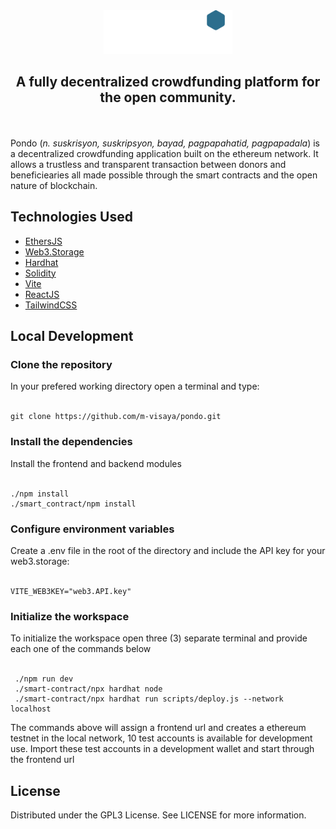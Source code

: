 <div align="center">
  <img src="./src/assets/Pondo.png" alt="Pondo" height="70">
  <h2>A fully decentralized crowdfunding platform for the open community.</h2>
</div>
 
</br>
</br>
 Pondo (<i>n. suskrisyon, suskripsyon, bayad, pagpapahatid, pagpapadala</i>) is a decentralized crowdfunding application built on the ethereum network.
 It allows a trustless and transparent transaction between donors and beneficiearies all made possible through the smart contracts and the open nature of blockchain. 
 
</div>
<div>
    <h2>Technologies Used</h2>
    <ul>
        <li><a href="https://github.com/ethers-io/ethers.js/">EthersJS</a></li>
        <li><a href="https://web3.storage/">Web3.Storage</a></li>
        <li><a href="https://hardhat.org">Hardhat</a></li>
        <li><a href="https://soliditylang.org">Solidity</a></li>
        <li><a href="https://vitejs.dev/">Vite</a></li>
        <li><a href="https://reactjs.org">ReactJS</a></li>
        <li><a href="https://tailwindcss.com/">TailwindCSS</a></li>
    </ul>
</div>

<div>
   <h2>Local Development</h2>
   <h3>Clone the repository</h3>
   In your prefered working directory open a terminal and type:
   <br><br>
  
    git clone https://github.com/m-visaya/pondo.git
  
   <h3>Install the dependencies</h3>
   Install the frontend and backend modules
   <br><br>
  
    ./npm install
    ./smart_contract/npm install
  
   <h3>Configure environment variables</h3>
   Create a .env file in the root of the directory and include the API key for your web3.storage:
   <br><br>
  
    VITE_WEB3KEY="web3.API.key"
  
  
   <h3>Initialize the workspace</h3>
   To initialize the workspace open three (3) separate terminal and provide each one of the commands below
   <br><br>
  
     ./npm run dev
     ./smart-contract/npx hardhat node 
     ./smart-contract/npx hardhat run scripts/deploy.js --network localhost

The commands above will assign a frontend url and creates a ethereum testnet in the local network, 10 test accounts is available for development use. Import these test accounts in a development wallet and start through the frontend url

</div>

<div>
    <h2>License</h2>
    Distributed under the GPL3 License. See LICENSE for more information.
</div>
